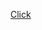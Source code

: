 <a href="https://drive.google.com/file/d/1kb0HjqRgmuAS8w8p7tRKo7Ua2Qbbqvqs/view?usp=sharing">Click</a>
